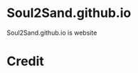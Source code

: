 # Soul2Sand.github.io
Soul2Sand.github.io is  website

# Credit
<a href="https://github.com/Soul2Sand/Soul2Sand.github.io/graphs/contributors">
    <img src="" />
</a>
